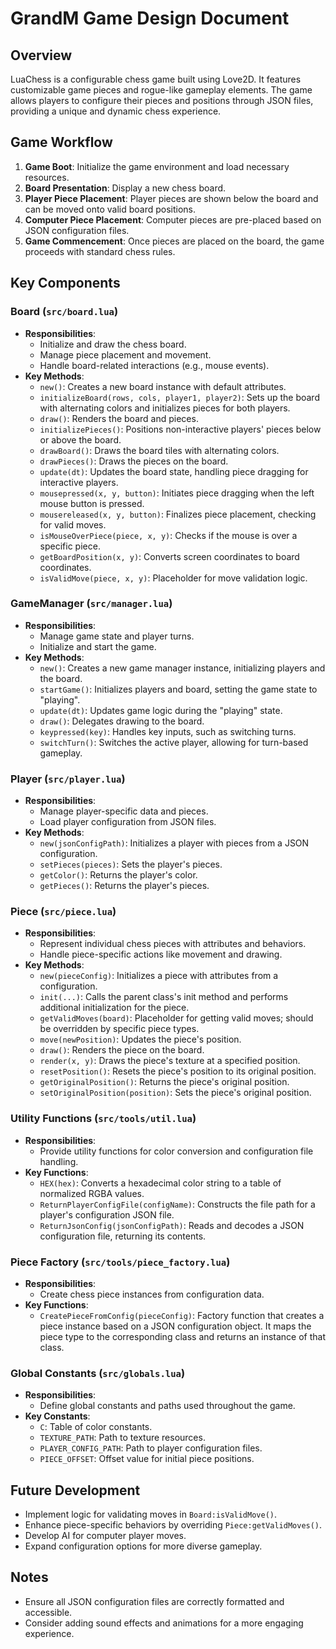 # GrandM Game Design Document

## Overview
LuaChess is a configurable chess game built using Love2D. It features customizable game pieces and rogue-like gameplay elements. The game allows players to configure their pieces and positions through JSON files, providing a unique and dynamic chess experience.

## Game Workflow
1. **Game Boot**: Initialize the game environment and load necessary resources.
2. **Board Presentation**: Display a new chess board.
3. **Player Piece Placement**: Player pieces are shown below the board and can be moved onto valid board positions.
4. **Computer Piece Placement**: Computer pieces are pre-placed based on JSON configuration files.
5. **Game Commencement**: Once pieces are placed on the board, the game proceeds with standard chess rules.

## Key Components

### **Board (`src/board.lua`)**
- **Responsibilities**:
  - Initialize and draw the chess board.
  - Manage piece placement and movement.
  - Handle board-related interactions (e.g., mouse events).
- **Key Methods**:
  - `new()`: Creates a new board instance with default attributes.
  - `initializeBoard(rows, cols, player1, player2)`: Sets up the board with alternating colors and initializes pieces for both players.
  - `draw()`: Renders the board and pieces.
  - `initializePieces()`: Positions non-interactive players' pieces below or above the board.
  - `drawBoard()`: Draws the board tiles with alternating colors.
  - `drawPieces()`: Draws the pieces on the board.
  - `update(dt)`: Updates the board state, handling piece dragging for interactive players.
  - `mousepressed(x, y, button)`: Initiates piece dragging when the left mouse button is pressed.
  - `mousereleased(x, y, button)`: Finalizes piece placement, checking for valid moves.
  - `isMouseOverPiece(piece, x, y)`: Checks if the mouse is over a specific piece.
  - `getBoardPosition(x, y)`: Converts screen coordinates to board coordinates.
  - `isValidMove(piece, x, y)`: Placeholder for move validation logic.

### **GameManager (`src/manager.lua`)**
- **Responsibilities**:
  - Manage game state and player turns.
  - Initialize and start the game.
- **Key Methods**:
  - `new()`: Creates a new game manager instance, initializing players and the board.
  - `startGame()`: Initializes players and board, setting the game state to "playing".
  - `update(dt)`: Updates game logic during the "playing" state.
  - `draw()`: Delegates drawing to the board.
  - `keypressed(key)`: Handles key inputs, such as switching turns.
  - `switchTurn()`: Switches the active player, allowing for turn-based gameplay.

### **Player (`src/player.lua`)**
- **Responsibilities**:
  - Manage player-specific data and pieces.
  - Load player configuration from JSON files.
- **Key Methods**:
  - `new(jsonConfigPath)`: Initializes a player with pieces from a JSON configuration.
  - `setPieces(pieces)`: Sets the player's pieces.
  - `getColor()`: Returns the player's color.
  - `getPieces()`: Returns the player's pieces.

### **Piece (`src/piece.lua`)**
- **Responsibilities**:
  - Represent individual chess pieces with attributes and behaviors.
  - Handle piece-specific actions like movement and drawing.
- **Key Methods**:
  - `new(pieceConfig)`: Initializes a piece with attributes from a configuration.
  - `init(...)`: Calls the parent class's init method and performs additional initialization for the piece.
  - `getValidMoves(board)`: Placeholder for getting valid moves; should be overridden by specific piece types.
  - `move(newPosition)`: Updates the piece's position.
  - `draw()`: Renders the piece on the board.
  - `render(x, y)`: Draws the piece's texture at a specified position.
  - `resetPosition()`: Resets the piece's position to its original position.
  - `getOriginalPosition()`: Returns the piece's original position.
  - `setOriginalPosition(position)`: Sets the piece's original position.

### **Utility Functions (`src/tools/util.lua`)**
- **Responsibilities**:
  - Provide utility functions for color conversion and configuration file handling.
- **Key Functions**:
  - `HEX(hex)`: Converts a hexadecimal color string to a table of normalized RGBA values.
  - `ReturnPlayerConfigFile(configName)`: Constructs the file path for a player's configuration JSON file.
  - `ReturnJsonConfig(jsonConfigPath)`: Reads and decodes a JSON configuration file, returning its contents.

### **Piece Factory (`src/tools/piece_factory.lua`)**
- **Responsibilities**:
  - Create chess piece instances from configuration data.
- **Key Functions**:
  - `CreatePieceFromConfig(pieceConfig)`: Factory function that creates a piece instance based on a JSON configuration object. It maps the piece type to the corresponding class and returns an instance of that class.

### **Global Constants (`src/globals.lua`)**
- **Responsibilities**:
  - Define global constants and paths used throughout the game.
- **Key Constants**:
  - `C`: Table of color constants.
  - `TEXTURE_PATH`: Path to texture resources.
  - `PLAYER_CONFIG_PATH`: Path to player configuration files.
  - `PIECE_OFFSET`: Offset value for initial piece positions.

## Future Development
- Implement logic for validating moves in `Board:isValidMove()`.
- Enhance piece-specific behaviors by overriding `Piece:getValidMoves()`.
- Develop AI for computer player moves.
- Expand configuration options for more diverse gameplay.

## Notes
- Ensure all JSON configuration files are correctly formatted and accessible.
- Consider adding sound effects and animations for a more engaging experience.